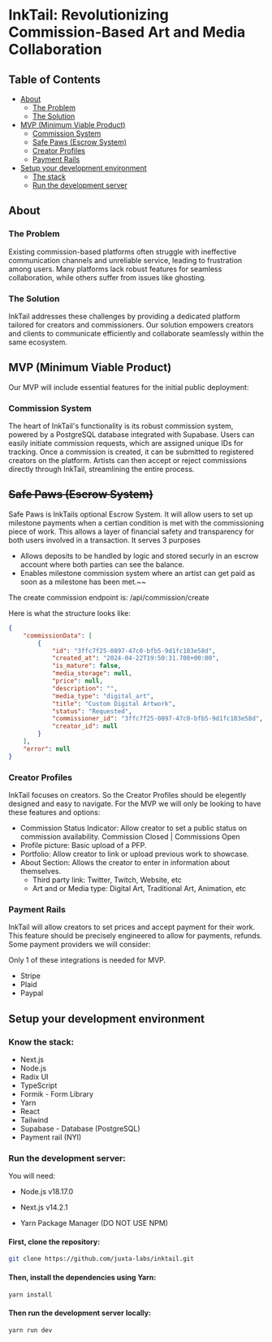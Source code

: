 # InkTail: Revolutionizing Commission-Based Art and Media Collaboration
## Table of Contents

- [About](#about)
  - [The Problem](#the-problem)
  - [The Solution](#the-solution)
- [MVP (Minimum Viable Product)](#mvp-minimum-viable-product)
  - [Commission System](#commission-system)
  - [Safe Paws (Escrow System)](#safe-paws-escrow-system)
  - [Creator Profiles](#creator-profiles)
  - [Payment Rails](#payment-rails)
- [Setup your development environment](#setup-your-development-environment)
  - [The stack](#know-the-stack)
  - [Run the development server](#to-run-the-development-server-you-need)
## About

### The Problem
Existing commission-based platforms often struggle with ineffective communication channels and unreliable service, leading to frustration among users. Many platforms lack robust features for seamless collaboration, while others suffer from issues like ghosting.

### The Solution
InkTail addresses these challenges by providing a dedicated platform tailored for creators and commissioners. Our solution empowers creators and clients to communicate efficiently and collaborate seamlessly within the same ecosystem.

## MVP (Minimum Viable Product)

Our MVP will include essential features for the initial public deployment:

### Commission System
The heart of InkTail's functionality is its robust commission system, powered by a PostgreSQL database integrated with Supabase. Users can easily initiate commission requests, which are assigned unique IDs for tracking. Once a commission is created, it can be submitted to registered creators on the platform. Artists can then accept or reject commissions directly through InkTail, streamlining the entire process.

##  ~~Safe Paws (Escrow System)~~
Safe Paws is InkTails optional Escrow System. It will allow users to set up milestone payments when a certian condition is met with the commissioning piece of work. This allows a layer of financial safety and transparency for both users involved in a transaction. It serves 3 purposes

- Allows deposits to be handled by logic and stored securly in an escrow account where both parties can see the balance.
- Enables milestone commission system where an artist can get paid as soon as a milestone has been met.~~ 


The create commission endpoint is: /api/commission/create

Here is what the structure looks like:
```json
{
	"commissionData": [
		{
			"id": "3ffc7f25-0897-47c0-bfb5-9d1fc103e58d",
			"created_at": "2024-04-22T19:50:31.708+00:00",
			"is_mature": false,
			"media_storage": null,
			"price": null,
			"description": "",
			"media_type": "digital_art",
			"title": "Custom Digital Artwork",
			"status": "Requested",
			"commissioner_id": "3ffc7f25-0897-47c0-bfb5-9d1fc103e58d",
			"creator_id": null
		}
	],
	"error": null
}

```


### Creator Profiles
InkTail focuses on creators. So the Creator Profiles should be elegently designed and easy to navigate. For the MVP we will only be looking to have these features and options:

- Commission Status Indicator: Allow creator to set a public status on commission availability. Commission Closed | Commissions Open
- Profile picture: Basic upload of a PFP.
- Portfolio: Allow creator to link or upload previous work to showcase.
- About Section: Allows the creator to enter in information about themselves.
    - Third party link: Twitter, Twitch, Website, etc
    - Art and or Media type: Digital Art, Traditional Art, Animation, etc

### Payment Rails
InkTail will allow creators to set prices and accept payment for their work. This feature should be precisely engineered to allow for payments, refunds. Some payment providers we will consider:

Only 1 of these integrations is needed for MVP.

- Stripe
- Plaid
- Paypal

## Setup your development environment


### Know the stack:

- Next.js
- Node.js
- Radix UI
- TypeScript
- Formik - Form Library
- Yarn
- React
- Tailwind
- Supabase - Database (PostgreSQL)
- Payment rail (NYI)

### Run the development server:

You will need:
- Node.js v18.17.0

- Next.js v14.2.1

- Yarn Package Manager (DO NOT USE NPM)

#### First, clone the repository:
```bash
git clone https://github.com/juxta-labs/inktail.git
```
#### Then, install the dependencies using Yarn:
```bash
yarn install
```
#### Then run the development server locally:
```bash
yarn run dev
```

